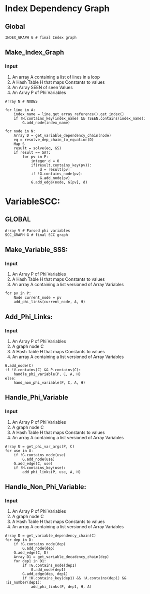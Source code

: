 # Index Dependency Graph
## Global
```
INDEX_GRAPH G # final Index graph
```
## Make_Index_Graph

### Input
1. An array A containing a list of lines in a loop
2. A Hash Table H that maps Constants to values
3. An Array SEEN of seen Values
4. An Array P of Phi Variables
```
Array N # NODES

for line in A:
    index_name = line.get_array_reference().get_index()
    if !H.contains_key(index_name) && !SEEN.contains(index_name):
        G.add_node(index_name)

for node in N:
    Array D = get_variable_dependency_chain(node)
    eq = resolve_dep_chain_to_equation(D)
    Map S
    result = solve(eq, &S)
    if result == SAT:
        for pv in P:
            integer d = 0
            if(result.contains_key(pv)):
                d = result[pv]
            if !G.contains_node(pv):
                G.add_node(pv)
            G.add_edge(node, G[pv], d)
```
# VariableSCC:
## GLOBAL
```
Array V # Parsed phi variables
SCC_GRAPH G # final SCC graph
```
## Make_Variable_SSS:
### Input
1. An Array P of Phi Variables  
2. A Hash Table H that maps Constants to values
3. An array A containing a list versioned of Array Variables
```
for pv in P:
    Node current_node = pv
    add_phi_links(current_node, A, H)
```
## Add_Phi_Links:
### Input
1. An Array P of Phi Variables
2. A graph node C
3. A Hash Table H that maps Constants to values
4. An array A containing a list versioned of Array Variables
```
G.add_node(C)
if !V.contains(C) && P.contains(C):
    handle_phi_variable(P, C, A, H)
else:
    hand_non_phi_variable(P, C, A, H)
```
## Handle_Phi_Variable
### Input
1. An Array P of Phi Variables
2. A graph node C
3. A Hash Table H that maps Constants to values
4. An array A containing a list versioned of Array Variables
```
Array U = get_phi_var_args(P, C)
for use in U:
    if !G.contains_node(use)
        G.add_node(use)
    G.add_edge(C, use)
    if !H.contains_key(use):
        add_phi_links(P, use, A, H)
```
## Handle_Non_Phi_Variable:
### Input
1. An Array P of Phi Variables
2. A graph node C
3. A Hash Table H that maps Constants to values
4. An array A containing a list versioned of Array Variables
```
Array D = get_variable_dependency_chain(C)
for dep in D:
    if !G.contains_node(dep)
        G.add_node(dep)
    G.add_edge(C, D)
    Array D1 = get_variable_decadency_chain(dep)
    for dep1 in D1:
        if !G.contains_node(dep1)
            G.add_node(dep1)
        G.add_edge(dep, dep1)
        if !H.contains_key(dep1) && !A.contains(dep1) && !is_number(dep1):
            add_phi_links(P, dep1, H, A)
```




